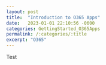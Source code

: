 ```yaml
---
layout: post
title:  "Introduction to O365 Apps"
date:   2023-01-01 22:10:56 -0600
categories: GettingStarted_O365Apps
permalink: /:categories/:title
excerpt: "O365"
---
```


Test